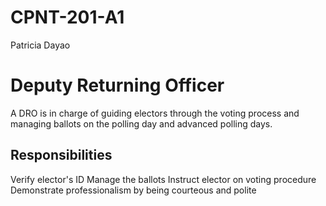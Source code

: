 # CPNT-201-A1
Patricia Dayao
# Deputy Returning Officer
A DRO is in charge of guiding electors through the voting process and managing ballots on the polling day and advanced polling days.

## Responsibilities
Verify elector's ID
Manage the ballots
Instruct elector on voting procedure
Demonstrate professionalism by being courteous and polite
